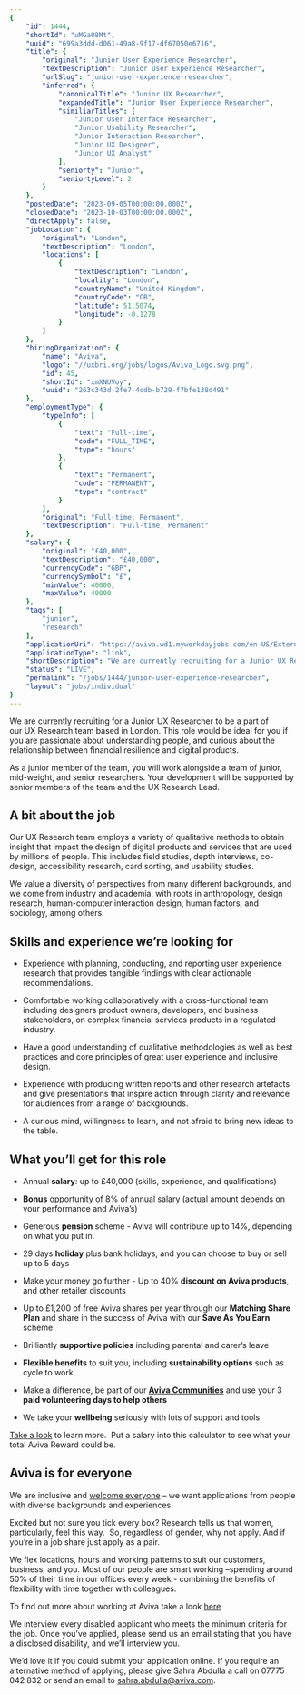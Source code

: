 ```yaml
---
{
	"id": 1444,
	"shortId": "uMGa08Mt",
	"uuid": "699a3ddd-d061-49a8-9f17-df67050e6716",
	"title": {
		"original": "Junior User Experience Researcher",
		"textDescription": "Junior User Experience Researcher",
		"urlSlug": "junior-user-experience-researcher",
		"inferred": {
			"canonicalTitle": "Junior UX Researcher",
			"expandedTitle": "Junior User Experience Researcher",
			"similiarTitles": [
				"Junior User Interface Researcher",
				"Junior Usability Researcher",
				"Junior Interaction Researcher",
				"Junior UX Designer",
				"Junior UX Analyst"
			],
			"seniorty": "Junior",
			"seniortyLevel": 2
		}
	},
	"postedDate": "2023-09-05T00:00:00.000Z",
	"closedDate": "2023-10-03T00:00:00.000Z",
	"directApply": false,
	"jobLocation": {
		"original": "London",
		"textDescription": "London",
		"locations": [
			{
				"textDescription": "London",
				"locality": "London",
				"countryName": "United Kingdom",
				"countryCode": "GB",
				"latitude": 51.5074,
				"longitude": -0.1278
			}
		]
	},
	"hiringOrganization": {
		"name": "Aviva",
		"logo": "//uxbri.org/jobs/logos/Aviva_Logo.svg.png",
		"id": 45,
		"shortId": "xmXNUVoy",
		"uuid": "263c343d-2fe7-4cdb-b729-f7bfe138d491"
	},
	"employmentType": {
		"typeInfo": [
			{
				"text": "Full-time",
				"code": "FULL_TIME",
				"type": "hours"
			},
			{
				"text": "Permanent",
				"code": "PERMANENT",
				"type": "contract"
			}
		],
		"original": "Full-time, Permanent",
		"textDescription": "Full-time, Permanent"
	},
	"salary": {
		"original": "£40,000",
		"textDescription": "£40,000",
		"currencyCode": "GBP",
		"currencySymbol": "£",
		"minValue": 40000,
		"maxValue": 40000
	},
	"tags": [
		"junior",
		"research"
	],
	"applicationUri": "https://aviva.wd1.myworkdayjobs.com/en-US/External/login?redirect=%2Fen-US%2FExternal%2Fjob%2FLondon-%28UK%29%2FJunior-User-Experience-Researcher_R-131819%2Fapply%2FapplyManually%3Freferrer%3D102",
	"applicationType": "link",
	"shortDescription": "We are currently recruiting for a Junior UX Researcher to be a part of our UX Research team based in London. This role would be ideal for you if you are passionate about understanding people, and",
	"status": "LIVE",
	"permalink": "/jobs/1444/junior-user-experience-researcher",
	"layout": "jobs/individual"
}
---
```

<p>We are currently recruiting for a&nbsp;Junior&nbsp;UX&nbsp;Researcher&nbsp;to be a part of our&nbsp;UX&nbsp;Research team based in London. This role would be ideal for you if you are passionate about understanding people, and curious about the relationship between financial resilience and digital products.</p><p>As a&nbsp;junior&nbsp;member of the team, you will work alongside a team of&nbsp;junior, mid-weight, and senior&nbsp;researchers. Your development will be supported by senior members of the team and the&nbsp;UX Research Lead.</p><h2>A bit about the job</h2><p>Our&nbsp;UX&nbsp;Research team employs a variety of qualitative methods to obtain insight that impact the design of digital products and services that are used by millions of people. This includes field studies, depth interviews, co-design, accessibility research, card sorting, and usability studies.</p><p>We value a diversity of perspectives from many different backgrounds, and we come from industry and academia, with roots in anthropology, design research, human-computer interaction design, human factors, and sociology, among others.</p><h2>Skills and experience we’re looking for</h2><ul><li><p>Experience with planning, conducting, and reporting user experience research that provides tangible findings with clear actionable recommendations.</p></li><li><p>Comfortable working collaboratively with a cross-functional team including designers product owners, developers, and business stakeholders, on complex financial services products in a regulated industry.</p></li><li><p>Have a good understanding of qualitative methodologies as well as best practices and core principles of great user experience and inclusive design.</p></li><li><p>Experience with producing written reports and other research artefacts and give presentations that inspire action through clarity and relevance for audiences from a range of backgrounds.</p></li><li><p>A curious mind, willingness to learn, and not afraid to bring new ideas to the table.</p></li></ul><h2>What you’ll get for this role</h2><ul><li><p>Annual <strong>salary</strong>: up to £40,000 (skills, experience, and qualifications)</p></li><li><p><strong>Bonus</strong> opportunity of 8% of annual salary (actual amount depends on your performance and Aviva’s)</p></li><li><p>Generous <strong>pension</strong> scheme - Aviva will contribute up to 14%, depending on what you put in.</p></li><li><p>29 days <strong>holiday</strong> plus bank holidays, and you can choose to buy or sell up to 5 days</p></li><li><p>Make your money go further - Up to 40% <strong>discount on Aviva products</strong>, and other retailer discounts</p></li><li><p>Up to £1,200 of free Aviva shares per year through our <strong>Matching Share Plan </strong>and share in the success of Aviva with our <strong>Save As You Earn</strong> scheme</p></li><li><p>Brilliantly <strong>supportive policies</strong> including parental and carer’s leave</p></li><li><p><strong>Flexible benefits</strong> to suit you, including <strong>sustainability options</strong> such as cycle to work</p></li><li><p>Make a difference, be part of our <a target="_blank" rel="noopener noreferrer nofollow" href="https://www.aviva.com/about-us/diversity-equity-and-inclusion/"><strong>Aviva Communities</strong></a> and use your 3 <strong>paid volunteering days to help others</strong></p></li><li><p>We take your <strong>wellbeing</strong> seriously with lots of support and tools</p></li></ul><p><a target="_blank" rel="noopener noreferrer nofollow" href="https://careers.aviva.co.uk/our-offer/rewards/">Take a look</a> to learn more.&nbsp; Put a salary into this calculator to see what your total Aviva Reward could be.</p><h2>Aviva is for everyone</h2><p>We are inclusive and&nbsp;<a target="_blank" rel="noopener noreferrer nofollow" href="https://www.aviva.com/about-us/diversity-equity-and-inclusion/">welcome everyone</a>&nbsp;– we want applications from people with diverse backgrounds and experiences.</p><p>Excited but not sure you tick every box? Research tells us that women, particularly, feel this way.&nbsp; So, regardless of gender, why not apply. And if you’re in a job share just apply as a pair.</p><p>We flex locations, hours and working patterns to suit our customers, business, and you. Most of our people are smart working –spending around 50% of their time in our offices every week - combining the benefits of flexibility with time together with colleagues.</p><p>To find out more about working at Aviva take a look&nbsp;<a target="_blank" rel="noopener noreferrer nofollow" href="https://careers.aviva.co.uk/working-at-aviva/">here</a></p><p>We interview every disabled applicant who meets the minimum criteria for the job. Once you’ve applied, please send us an email stating that you have a disclosed disability, and we’ll interview you.</p><p>We’d love it if you could submit your application online. If you require an alternative method of applying, please give Sahra Abdulla a call on 07775 042 832 or send an email to&nbsp;<a target="_blank" rel="noopener noreferrer nofollow" href="mailto:sahra.abdulla@aviva.com">sahra.abdulla@aviva.com</a>.</p>
